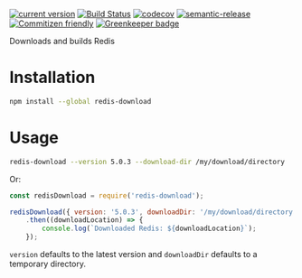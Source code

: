 [![current version](https://img.shields.io/npm/v/redis-download.svg)](https://www.npmjs.com/package/redis-download)
[![Build Status](https://travis-ci.org/saiichihashimoto/redis-download.svg?branch=master)](https://travis-ci.org/saiichihashimoto/redis-download)
[![codecov](https://codecov.io/gh/saiichihashimoto/redis-download/branch/master/graph/badge.svg)](https://codecov.io/gh/saiichihashimoto/redis-download)
[![semantic-release](https://img.shields.io/badge/%20%20%F0%9F%93%A6%F0%9F%9A%80-semantic--release-e10079.svg)](https://github.com/semantic-release/semantic-release)
[![Commitizen friendly](https://img.shields.io/badge/commitizen-friendly-brightgreen.svg)](http://commitizen.github.io/cz-cli/) [![Greenkeeper badge](https://badges.greenkeeper.io/saiichihashimoto/redis-download.svg)](https://greenkeeper.io/)

Downloads and builds Redis

# Installation

```bash
npm install --global redis-download
```

# Usage

```bash
redis-download --version 5.0.3 --download-dir /my/download/directory
```

Or:

```javascript
const redisDownload = require('redis-download');

redisDownload({ version: '5.0.3', downloadDir: '/my/download/directory' })
	.then((downloadLocation) => {
		console.log(`Downloaded Redis: ${downloadLocation}`);
	});
```

`version` defaults to the latest version and `downloadDir` defaults to a temporary directory.
